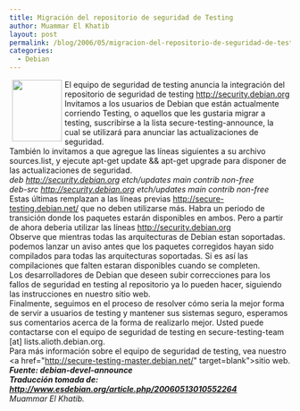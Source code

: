 ```yaml
---
title: Migración del repositorio de seguridad de Testing
author: Muammar El Khatib
layout: post
permalink: /blog/2006/05/migracion-del-repositorio-de-seguridad-de-testing/
categories:
  - Debian
---
```

<img width='89' height='110' style="float: left; border: 0px; padding-left: 5px; padding-right: 5px;" src="/uploads/pics/debian-noir-bordeau.serendipityThumb.png" alt="" />El equipo de seguridad de testing anuncia la integración del repositorio de seguridad de testing http://security.debian.org  
Invitamos a los usuarios de Debian que están actualmente corriendo Testing, o aquellos que les gustaria migrar a testing, suscribirse a la lista secure-testing-announce, la cual se utilizará para anunciar las actualizaciones de seguridad.  
También lo invitamos a que agregue las líneas siguientes a su archivo sources.list, y ejecute apt-get update && apt-get upgrade para disponer de las actualizaciones de seguridad.  
*deb http://security.debian.org etch/updates main contrib non-free  
deb-src http://security.debian.org etch/updates main contrib non-free*  
Estas últimas remplazan a las líneas previas http://secure-testing.debian.net/ que no deben utilizarse más. Habra un periodo de transición donde los paquetes estarán disponibles en ambos. Pero a partir de ahora deberia utilizar las líneas http://security.debian.org  
Observe que mientras todas las arquitecturas de Debian estan soportadas. podemos lanzar un aviso antes que los paquetes corregidos hayan sido compilados para todas las arquitecturas soportadas. Si es así las compilaciones que falten estaran disponibles cuando se completen.  
Los desarrolladores de Debian que deseen subir correcciones para los fallos de seguridad en testing al repositorio ya lo pueden hacer, siguiendo las instrucciones en nuestro sitio web.  
Finalmente, seguimos en el proceso de resolver cómo seria la mejor forma de servir a usuarios de testing y mantener sus sistemas seguro, esperamos sus comentarios acerca de la forma de realizarlo mejor. Usted puede contactarse con el equipo de seguridad de testing en secure-testing-team [at] lists.alioth.debian.org.  
Para más información sobre el equipo de seguridad de testing, vea nuestro <a href="http://secure-testing-master.debian.net/" target=blank">sitio web</a>.  
***Fuente: debian-devel-announce***  
***Traducción tomada de: http://www.esdebian.org/article.php/20060513010552264***  
*Muammar El Khatib.*